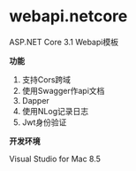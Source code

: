 # webapi.netcore
ASP.NET Core 3.1 Webapi模板

**功能**

1. 支持Cors跨域
2. 使用Swagger作api文档
3. Dapper
4. 使用NLog记录日志
5. Jwt身份验证

**开发环境**

Visual Studio for Mac 8.5

